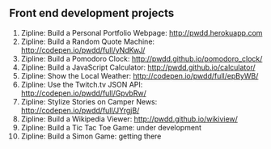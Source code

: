 ## Front end development projects

 1. Zipline: Build a Personal Portfolio Webpage: http://pwdd.herokuapp.com
 2. Zipline: Build a Random Quote Machine: http://codepen.io/pwdd/full/yNdKwJ/
 3. Zipline: Build a Pomodoro Clock: http://pwdd.github.io/pomodoro_clock/
 4. Zipline: Build a JavaScript Calculator: http://pwdd.github.io/calculator/
 5. Zipline: Show the Local Weather: http://codepen.io/pwdd/full/epByWB/
 6. Zipline: Use the Twitch.tv JSON API: http://codepen.io/pwdd/full/GpvbRw/
 7. Zipline: Stylize Stories on Camper News: http://codepen.io/pwdd/full/JYrgjB/
 8. Zipline: Build a Wikipedia Viewer: http://pwdd.github.io/wikiview/
 9. Zipline: Build a Tic Tac Toe Game: under development
10. Zipline: Build a Simon Game: getting there